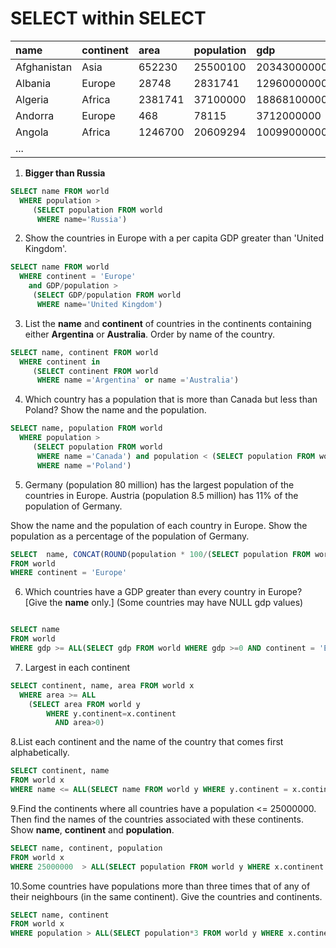 # SELECT within SELECT



| name | continent | area | population | gdp |
| :--- | :--- | :--- | :--- | :--- |
| Afghanistan | Asia | 652230 | 25500100 | 20343000000 |
| Albania | Europe | 28748 | 2831741 | 12960000000 |
| Algeria | Africa | 2381741 | 37100000 | 188681000000 |
| Andorra | Europe | 468 | 78115 | 3712000000 |
| Angola | Africa | 1246700 | 20609294 | 100990000000 |
| ... |  |  |  |  |



1. **Bigger than Russia**

```sql
SELECT name FROM world
  WHERE population >
     (SELECT population FROM world
      WHERE name='Russia')
```



2. Show the countries in Europe with a per capita GDP greater than 'United Kingdom'.

```sql
SELECT name FROM world
  WHERE continent = 'Europe'
    and GDP/population >
     (SELECT GDP/population FROM world
      WHERE name='United Kingdom')
```

3. List the **name** and **continent** of countries in the continents containing either **Argentina** or **Australia**. Order by name of the country.

```sql
SELECT name, continent FROM world
  WHERE continent in 
     (SELECT continent FROM world
      WHERE name ='Argentina' or name ='Australia')
```

4. Which country has a population that is more than Canada but less than Poland? Show the name and the population.

```sql
SELECT name, population FROM world
  WHERE population > 
     (SELECT population FROM world
      WHERE name ='Canada') and population < (SELECT population FROM world
      WHERE name ='Poland')
```

5. Germany \(population 80 million\) has the largest population of the countries in Europe. Austria \(population 8.5 million\) has 11% of the population of Germany.

Show the name and the population of each country in Europe. Show the population as a percentage of the population of Germany.

```sql
SELECT  name, CONCAT(ROUND(population * 100/(SELECT population FROM world WHERE name = 'Germany'),0), '%')
FROM world
WHERE continent = 'Europe'


```

6. Which countries have a GDP greater than every country in Europe? \[Give the **name** only.\] \(Some countries may have NULL gdp values\)

```sql

SELECT name
FROM world
WHERE gdp >= ALL(SELECT gdp FROM world WHERE gdp >=0 AND continent = 'Europe') AND continent != 'Europe'
```

7. Largest in each continent

```sql
SELECT continent, name, area FROM world x
  WHERE area >= ALL
    (SELECT area FROM world y
        WHERE y.continent=x.continent
          AND area>0)
```

8.List each continent and the name of the country that comes first alphabetically.

```sql
SELECT continent, name
FROM world x
WHERE name <= ALL(SELECT name FROM world y WHERE y.continent = x.continent)
```

9.Find the continents where all countries have a population &lt;= 25000000. Then find the names of the countries associated with these continents. Show **name**, **continent** and **population**.

```sql
SELECT name, continent, population
FROM world x
WHERE 25000000  > ALL(SELECT population FROM world y WHERE x.continent = y.continent AND y.population > 0)

```

10.Some countries have populations more than three times that of any of their neighbours \(in the same continent\). Give the countries and continents.

```sql
SELECT name, continent
FROM world x
WHERE population > ALL(SELECT population*3 FROM world y WHERE x.continent = y.continent AND population > 0 AND y.name != x.name)
```

















